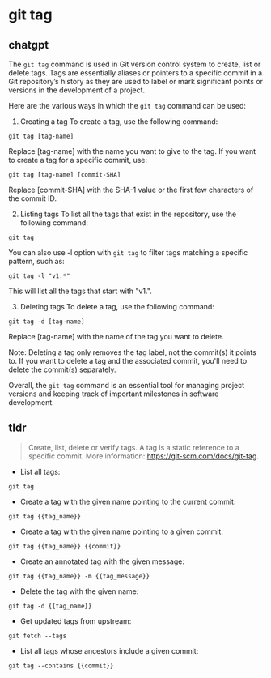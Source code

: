 # git tag 
## chatgpt 
The `git tag` command is used in Git version control system to create, list or delete tags. Tags are essentially aliases or pointers to a specific commit in a Git repository’s history as they are used to label or mark significant points or versions in the development of a project.

Here are the various ways in which the `git tag` command can be used:

1. Creating a tag
To create a tag, use the following command:
```
git tag [tag-name]
```
Replace [tag-name] with the name you want to give to the tag.
If you want to create a tag for a specific commit, use:
```
git tag [tag-name] [commit-SHA]
```
Replace [commit-SHA] with the SHA-1 value or the first few characters of the commit ID.

2. Listing tags
To list all the tags that exist in the repository, use the following command:
```
git tag
```
You can also use -l option with `git tag` to filter tags matching a specific pattern, such as:
```
git tag -l "v1.*"
```
This will list all the tags that start with "v1.".

3. Deleting tags
To delete a tag, use the following command:
```
git tag -d [tag-name]
```
Replace [tag-name] with the name of the tag you want to delete.

Note: Deleting a tag only removes the tag label, not the commit(s) it points to. If you want to delete a tag and the associated commit, you'll need to delete the commit(s) separately.

Overall, the `git tag` command is an essential tool for managing project versions and keeping track of important milestones in software development. 

## tldr 
 
> Create, list, delete or verify tags.
> A tag is a static reference to a specific commit.
> More information: <https://git-scm.com/docs/git-tag>.

- List all tags:

`git tag`

- Create a tag with the given name pointing to the current commit:

`git tag {{tag_name}}`

- Create a tag with the given name pointing to a given commit:

`git tag {{tag_name}} {{commit}}`

- Create an annotated tag with the given message:

`git tag {{tag_name}} -m {{tag_message}}`

- Delete the tag with the given name:

`git tag -d {{tag_name}}`

- Get updated tags from upstream:

`git fetch --tags`

- List all tags whose ancestors include a given commit:

`git tag --contains {{commit}}`

